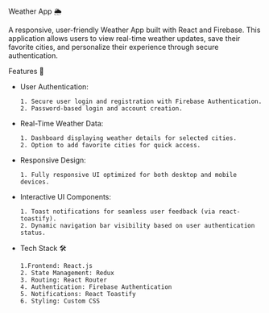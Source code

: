 Weather App 🌦️

A responsive, user-friendly Weather App built with React and Firebase. This application allows users to view real-time weather updates, save their favorite cities, and personalize their experience through secure authentication.

Features 🚀
* User Authentication:
  
      1. Secure user login and registration with Firebase Authentication.
      2. Password-based login and account creation.

* Real-Time Weather Data:

      1. Dashboard displaying weather details for selected cities.
      2. Option to add favorite cities for quick access.
 
       
* Responsive Design:

      1. Fully responsive UI optimized for both desktop and mobile devices.
  
* Interactive UI Components:

      1. Toast notifications for seamless user feedback (via react-toastify).
      2. Dynamic navigation bar visibility based on user authentication status.
  
* Tech Stack 🛠️
  
      1.Frontend: React.js
      2. State Management: Redux
      3. Routing: React Router
      4. Authentication: Firebase Authentication
      5. Notifications: React Toastify
      6. Styling: Custom CSS

